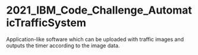 # 2021_IBM_Code_Challenge_AutomaticTrafficSystem

Application-like software which can be uploaded with traffic images and outputs the timer according to the image data.











